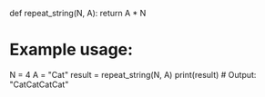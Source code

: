 def repeat_string(N, A):
    return A * N

# Example usage:
N = 4
A = "Cat"
result = repeat_string(N, A)
print(result)  # Output: "CatCatCatCat"
